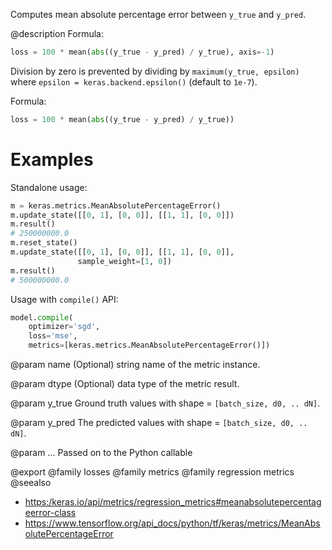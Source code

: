 Computes mean absolute percentage error between `y_true` and `y_pred`.

@description
Formula:

```python
loss = 100 * mean(abs((y_true - y_pred) / y_true), axis=-1)
```

Division by zero is prevented by dividing by `maximum(y_true, epsilon)`
where `epsilon = keras.backend.epsilon()`
(default to `1e-7`).

Formula:

```python
loss = 100 * mean(abs((y_true - y_pred) / y_true))
```

# Examples
Standalone usage:

```python
m = keras.metrics.MeanAbsolutePercentageError()
m.update_state([[0, 1], [0, 0]], [[1, 1], [0, 0]])
m.result()
# 250000000.0
m.reset_state()
m.update_state([[0, 1], [0, 0]], [[1, 1], [0, 0]],
               sample_weight=[1, 0])
m.result()
# 500000000.0
```

Usage with `compile()` API:

```python
model.compile(
    optimizer='sgd',
    loss='mse',
    metrics=[keras.metrics.MeanAbsolutePercentageError()])
```

@param name
(Optional) string name of the metric instance.

@param dtype
(Optional) data type of the metric result.

@param y_true
Ground truth values with shape = `[batch_size, d0, .. dN]`.

@param y_pred
The predicted values with shape = `[batch_size, d0, .. dN]`.

@param ...
Passed on to the Python callable

@export
@family losses
@family metrics
@family regression metrics
@seealso
+ <https:/keras.io/api/metrics/regression_metrics#meanabsolutepercentageerror-class>
+ <https://www.tensorflow.org/api_docs/python/tf/keras/metrics/MeanAbsolutePercentageError>
